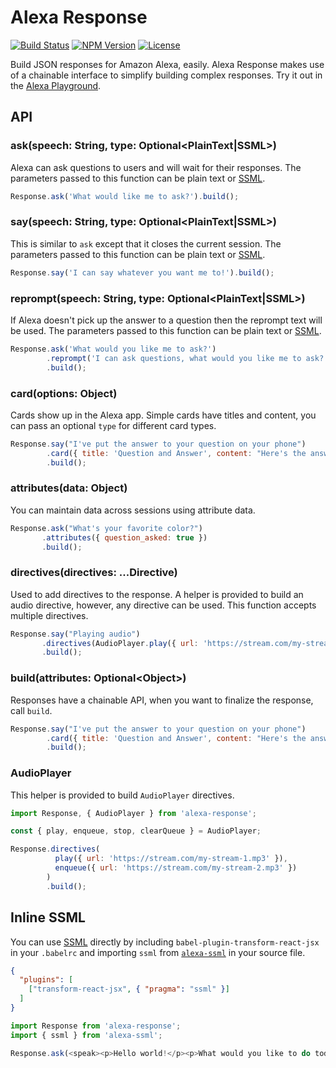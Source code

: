 # Alexa Response

[![Build Status](https://travis-ci.org/cameronhunter/alexa-response.svg?branch=master)](https://travis-ci.org/cameronhunter/alexa-response) [![NPM Version](https://img.shields.io/npm/v/alexa-response.svg)](https://npmjs.org/package/alexa-response) [![License](https://img.shields.io/npm/l/alexa-response.svg)](https://github.com/cameronhunter/alexa-response/blob/master/LICENSE.md)

Build JSON responses for Amazon Alexa, easily. Alexa Response makes use of a
chainable interface to simplify building complex responses. Try it out in the
[Alexa Playground](http://cameronhunter.github.io/alexa-playground/).

## API

### ask(speech: String, type: Optional\<PlainText|SSML\>)

Alexa can ask questions to users and will wait for their responses. The
parameters passed to this function can be plain text or [SSML](https://developer.amazon.com/public/solutions/alexa/alexa-skills-kit/docs/speech-synthesis-markup-language-ssml-reference).

```javascript
Response.ask('What would like me to ask?').build();
```

### say(speech: String, type: Optional\<PlainText|SSML\>)

This is similar to `ask` except that it closes the current session. The
parameters passed to this function can be plain text or [SSML](https://developer.amazon.com/public/solutions/alexa/alexa-skills-kit/docs/speech-synthesis-markup-language-ssml-reference).

```javascript
Response.say('I can say whatever you want me to!').build();
```

### reprompt(speech: String, type: Optional\<PlainText|SSML\>)

If Alexa doesn't pick up the answer to a question then the reprompt text will be
used. The parameters passed to this function can be plain text or [SSML](https://developer.amazon.com/public/solutions/alexa/alexa-skills-kit/docs/speech-synthesis-markup-language-ssml-reference).

```javascript
Response.ask('What would you like me to ask?')
        .reprompt('I can ask questions, what would you like me to ask?')
        .build();
```

### card(options: Object)

Cards show up in the Alexa app. Simple cards have titles and content, you can
pass an optional `type` for different card types.

```javascript
Response.say("I've put the answer to your question on your phone")
        .card({ title: 'Question and Answer', content: "Here's the answer to your question" })
        .build();
```

### attributes(data: Object)

You can maintain data across sessions using attribute data.

```javascript
Response.ask("What's your favorite color?")
       .attributes({ question_asked: true })
       .build();
```

### directives(directives: ...Directive)

Used to add directives to the response. A helper is provided to build an audio
directive, however, any directive can be used. This function accepts multiple
directives.

```javascript
Response.say("Playing audio")
       .directives(AudioPlayer.play({ url: 'https://stream.com/my-stream.mp3' }))
       .build();
```

### build(attributes: Optional\<Object\>)

Responses have a chainable API, when you want to finalize the response, call
`build`.

```javascript
Response.say("I've put the answer to your question on your phone")
        .card({ title: 'Question and Answer', content: "Here's the answer to your question" })
        .build();
```

### AudioPlayer

This helper is provided to build `AudioPlayer` directives.

```javascript
import Response, { AudioPlayer } from 'alexa-response';

const { play, enqueue, stop, clearQueue } = AudioPlayer;

Response.directives(
          play({ url: 'https://stream.com/my-stream-1.mp3' }),
          enqueue({ url: 'https://stream.com/my-stream-2.mp3' })
        )
        .build();
```

## Inline SSML

You can use [SSML](https://developer.amazon.com/public/solutions/alexa/alexa-skills-kit/docs/speech-synthesis-markup-language-ssml-reference)
directly by including `babel-plugin-transform-react-jsx` in your `.babelrc` and
importing `ssml` from [`alexa-ssml`](https://github.com/nickclaw/alexa-ssml) in your source file.

```json
{
  "plugins": [
    ["transform-react-jsx", { "pragma": "ssml" }]
  ]
}
```

```javascript
import Response from 'alexa-response';
import { ssml } from 'alexa-ssml';

Response.ask(<speak><p>Hello world!</p><p>What would you like to do today?</p></speak>).build();
```
